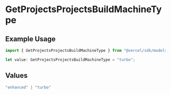 # GetProjectsProjectsBuildMachineType

## Example Usage

```typescript
import { GetProjectsProjectsBuildMachineType } from "@vercel/sdk/models/getprojectsop.js";

let value: GetProjectsProjectsBuildMachineType = "turbo";
```

## Values

```typescript
"enhanced" | "turbo"
```